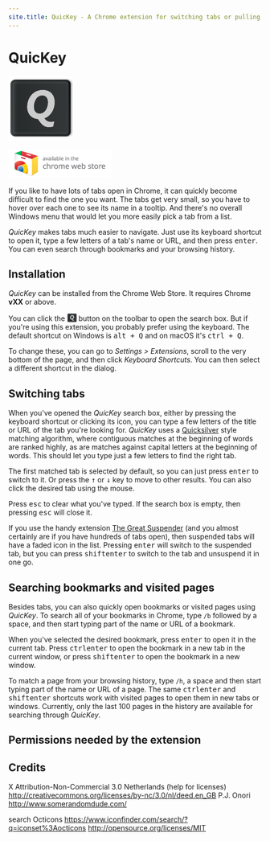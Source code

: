 ```yaml
---
site.title: QuicKey - A Chrome extension for switching tabs or pulling up bookmarks and history via a Quicksilver-style search.
---
```


# QuicKey

![QuicKey](img/icon-128.png)

[![Chrome Webstore](img/webstore.png)]()

If you like to have lots of tabs open in Chrome, it can quickly become difficult to find the one you want.  The tabs get very small, so you have to hover over each one to see its name in a tooltip.  And there's no overall Windows menu that would let you more easily pick a tab from a list.  

*QuicKey* makes tabs much easier to navigate.  Just use its keyboard shortcut to open it, type a few letters of a tab's name or URL, and then press <kbd>enter</kbd>.  You can even search through bookmarks and your browsing history.


## Installation

*QuicKey* can be installed from the Chrome Web Store.  It requires Chrome **vXX** or above.

You can click the <img src="img/icon-38.png" style="height: 19px; vertical-align: text-bottom;"> button on the toolbar to open the search box.  But if you're using this extension, you probably prefer using the keyboard.  The default shortcut on Windows is <kbd>alt + Q</kbd> and on macOS it's <kbd>ctrl + Q</kbd>.  

To change these, you can go to *Settings > Extensions*, scroll to the very bottom of the page, and then click *Keyboard Shortcuts*.  You can then select a different shortcut in the dialog.   


## Switching tabs

When you've opened the *QuicKey* search box, either by pressing the keyboard shortcut or clicking its icon, you can type a few letters of the title or URL of the tab you're looking for.  *QuicKey* uses a [Quicksilver]() style matching algorithm, where contiguous matches at the beginning of words are ranked highly, as are matches against capital letters at the beginning of words.  This should let you type just a few letters to find the right tab.
 
The first matched tab is selected by default, so you can just press <kbd>enter</kbd> to switch to it.  Or press the <kbd>&#8593;</kbd> or <kbd>&#8595;</kbd> key to move to other results.  You can also click the desired tab using the mouse.
  
Press <kbd>esc</kbd> to clear what you've typed.  If the search box is empty, then pressing <kbd>esc</kbd> will close it. 
 
If you use the handy extension [The Great Suspender](https://chrome.google.com/webstore/detail/the-great-suspender/klbibkeccnjlkjkiokjodocebajanakg?hl=en) (and you almost certainly are if you have hundreds of tabs open), then suspended tabs will have a faded icon in the list.  Pressing <kbd>enter</kbd> will switch to the suspended tab, but you can press <kbd>shift</kbd><kbd>enter</kbd> to switch to the tab and unsuspend it in one go.  


## Searching bookmarks and visited pages

Besides tabs, you can also quickly open bookmarks or visited pages using *QuicKey*.  To search all of your bookmarks in Chrome, type `/b` followed by a space, and then start typing part of the name or URL of a bookmark.  
   
When you've selected the desired bookmark, press <kbd>enter</kbd> to open it in the current tab.  Press <kbd>ctrl</kbd><kbd>enter</kbd> to open the bookmark in a new tab in the current window, or press <kbd>shift</kbd><kbd>enter</kbd> to open the bookmark in a new window.    

To match a page from your browsing history, type `/h`, a space and then start typing part of the name or URL of a page.  The same <kbd>ctrl</kbd><kbd>enter</kbd> and <kbd>shift</kbd><kbd>enter</kbd> shortcuts work with visited pages to open them in new tabs or windows.  Currently, only the last 100 pages in the history are available for searching through *QuicKey*.


## Permissions needed by the extension


## Credits

X
Attribution-Non-Commercial 3.0 Netherlands (help for licenses) http://creativecommons.org/licenses/by-nc/3.0/nl/deed.en_GB
P.J. Onori
http://www.somerandomdude.com/

search
Octicons https://www.iconfinder.com/search/?q=iconset%3Aocticons
http://opensource.org/licenses/MIT
